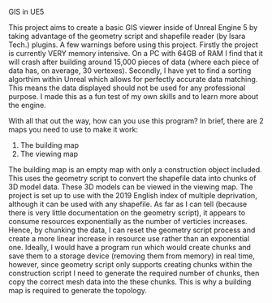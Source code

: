 GIS in UE5

This project aims to create a basic GIS viewer inside of Unreal Engine 5 by taking advantage of the geometry script and shapefile reader (by Isara Tech.) plugins. A few warnings before using this project. Firstly the project is currently VERY memory intensive. On a PC with 64GB of RAM I find that it will crash after building around 15,000 pieces of data (where each piece of data has, on average, 30 vertexes). Secondly, I have yet to find a sorting algorthim within Unreal which allows for perfectly accurate data matching. This means the data displayed should not be used for any professional purpose. I made this as a fun test of my own skills and to learn more about the engine.

With all that out the way, how can you use this program? In brief, there are 2 maps you need to use to make it work:

1) The building map
2) The viewing map

The building map is an empty map with only a construction object included. This uses the geometry script to convert the shapefile data into chunks of 3D model data. These 3D models can be viewed in the viewing map. The project is set up to use with the 2019 English index of multiple deprivation, although it can be used with any shapefile. As far as I can tell (because there is very little documentation on the geometry script), it appears to consume resources exponentially as the number of verticies increases. Hence, by chunking the data, I can reset the geometry script process and create a more linear increase in resource use rather than an exponential one. Ideally, I would have a program run which would create chunks and save them to a storage device (removing them from memory) in real time, however, since geometry script only supports creating chunks within the construction script I need to generate the required number of chunks, then copy the correct mesh data into the these chunks. This is why a building map is required to generate the topology.
